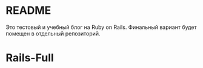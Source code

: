 # README
Это тестовый и учебный блог на Ruby on Rails. 
Финальный вариант будет помещен в отдельный репозиторий.
# Rails-Full
